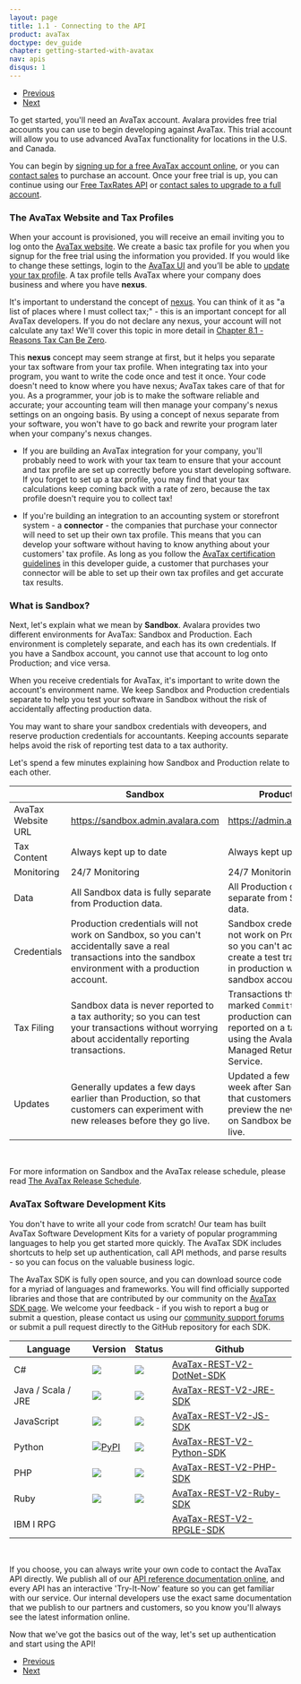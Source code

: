 ```yaml
---
layout: page
title: 1.1 - Connecting to the API
product: avaTax
doctype: dev_guide
chapter: getting-started-with-avatax
nav: apis
disqus: 1
---
```

<ul class="pager">
  <li class="previous"><a href="/avatax/dev-guide/getting-started-with-avatax/"><i class="glyphicon glyphicon-chevron-left"></i>Previous</a></li>
  <li class="next"><a href="/avatax/dev-guide/getting-started-with-avatax/authentication-in-avatax/">Next<i class="glyphicon glyphicon-chevron-right"></i></a></li>
</ul>

To get started, you'll need an AvaTax account.  Avalara provides free trial accounts you can use to begin developing against AvaTax. This trial account will allow you to use advanced AvaTax functionality for locations in the U.S. and Canada.  

You can begin by <a class="dev-guide-link" href="/avatax/signup/">signing up for a free AvaTax account online</a>, or you can <a class="dev-guide-link" href="https://www.avalara.com/contact-us/">contact sales</a> to purchase an account.  Once your free trial is up, you can continue using our <a class="dev-guide-link" href="/api-reference/avatax/rest/v2/methods/Free/">Free TaxRates API</a> or <a class="dev-guide-link" href="https://www.avalara.com/contact-us/">contact sales to upgrade to a full account</a>. 

<h3>The AvaTax Website and Tax Profiles</h3>

When your account is provisioned, you will receive an email inviting you to log onto the <a class="dev-guide-link" href="https://admin.avalara.com/">AvaTax website</a>.  We create a basic tax profile for you when you signup for the free trial using the information you provided.  If you would like to change these settings, login to the <a class="dev-guide-link" href="https://admin.avalara.com/">AvaTax UI</a> and you’ll be able to <a class="dev-guide-link" href="https://help.avalara.com/0075_Video_Studio/Sales_Tax_Basics%3A_What_Is_My_Tax_Profile%3F">update your tax profile</a>.  A tax profile tells AvaTax where your company does business and where you have <b>nexus</b>.  

It's important to understand the concept of <a  class="dev-guide-link" href="https://help.avalara.com/0075_Video_Studio/Sales_Tax_Basics%3A_What_Is_Nexus%3F">nexus</a>.  You can think of it as "a list of places where I must collect tax;" - this is an important concept for all AvaTax developers.  If you do not declare any nexus, your account will not calculate any tax!  We'll cover this topic in more detail in <a  class="dev-guide-link" href="/avatax/dev-guide/exemptions/reasons-tax-can-be-zero">Chapter 8.1 - Reasons Tax Can Be Zero</a>.

This <b>nexus</b> concept may seem strange at first, but it helps you separate your tax software from your tax profile.  When integrating tax into your program, you want to write the code once and test it once.  Your code doesn't need to know where you have nexus; AvaTax takes care of that for you.  As a programmer, your job is to make the software reliable and accurate; your accounting team will then manage your company's nexus settings on an ongoing basis.  By using a concept of nexus separate from your software, you won't have to go back and rewrite your program later when your company's nexus changes.

* If you are building an AvaTax integration for your company, you'll probably need to work with your tax team to ensure that your account and tax profile are set up correctly before you start developing software.  If you forget to set up a tax profile, you may find that your tax calculations keep coming back with a rate of zero, because the tax profile doesn't require you to collect tax!

* If you're building an integration to an accounting system or storefront system - a <b>connector</b> - the companies that purchase your connector will need to set up their own tax profile.  This means that you can develop your software without having to know anything about your customers' tax profile.  As long as you follow the <a  class="dev-guide-link" href="/certification/avatax">AvaTax certification guidelines</a> in this developer guide, a customer that purchases your connector will be able to set up their own tax profiles and get accurate tax results.

<h3>What is Sandbox?</h3>

Next, let's explain what we mean by <b>Sandbox</b>.  Avalara provides two different environments for AvaTax: Sandbox and Production.  Each environment is completely separate, and each has its own credentials.  If you have a Sandbox account, you cannot use that account to log onto Production; and vice versa.

When you receive credentials for AvaTax, it's important to write down the account's environment name.  We keep Sandbox and Production credentials separate to help you test your software in Sandbox without the risk of accidentally affecting production data.  

You may want to share your sandbox credentials with deveopers, and reserve production credentials for accountants.  Keeping accounts separate helps avoid the risk of reporting test data to a tax authority.

Let's spend a few minutes explaining how Sandbox and Production relate to each other.

<div class="mobile-table">
    <table class="styled-table">
        <thead>
            <tr>
                <th></th>
                <th>Sandbox</th>
                <th>Production</th>
            </tr>
        </thead>
        <tbody>
             <tr>
                <td>AvaTax Website URL</td>
                <td><a class="dev-guide-link" href="https://sandbox.admin.avalara.com">https://sandbox.admin.avalara.com</a></td>
                <td><a class="dev-guide-link" href="https://admin.avalara.com">https://admin.avalara.com</a></td>
            </tr>
            <tr>
                <td>Tax Content</td>
                <td>Always kept up to date</td>
                <td>Always kept up to date</td>
            </tr>
            <tr>
                <td>Monitoring</td>
                <td>24/7 Monitoring</td>
                <td>24/7 Monitoring</td>
            </tr>
            <tr>
                <td>Data</td>
                <td>All Sandbox data is fully separate from Production data.</td>
                <td>All Production data is fully separate from Sandbox data.</td>
            </tr>
            <tr>
                <td>Credentials</td>
                <td>Production credentials will not work on Sandbox, so you can't accidentally save a real transactions into the sandbox environment with a production account.</td>
                <td>Sandbox credentials will not work on Production, so you can't accidentally create a test transaction in production with a sandbox account.</td>
            </tr>
            <tr>
                <td>Tax Filing</td>
                <td>Sandbox data is never reported to a tax authority; so you can test your transactions without worrying about accidentally reporting transactions.</td>
                <td>Transactions that are marked <code>Committed</code> in production can be reported on a tax filing using the Avalara Managed Returns Service.</td>
            </tr>
            <tr>
                <td>Updates</td>
                <td>Generally updates a few days earlier than Production, so that customers can experiment with new releases before they go live.</td>
                <td>Updated a few days to a week after Sandbox, so that customers can preview the new release on Sandbox before it is live.</td>
            </tr>
        </tbody>
    </table>
</div>

<br />

For more information on Sandbox and the AvaTax release schedule, please read <a class="dev-guide-link" href="/blog/2017/02/07/the-avatax-release-schedule/">The AvaTax Release Schedule</a>.  

<h3>AvaTax Software Development Kits</h3>

You don't have to write all your code from scratch!  Our team has built AvaTax Software Development Kits for a variety of popular programming languages to help you get started more quickly.  The AvaTax SDK includes shortcuts to help set up authentication, call API methods, and parse results - so you can focus on the valuable business logic.

The AvaTax SDK is fully open source, and you can download source code for a myriad of languages and frameworks.  You will find officially supported libraries and those that are contributed by our community on the <a class="dev-guide-link" href="/sdk/">AvaTax SDK page</a>. We welcome your feedback - if you wish to report a bug or submit a question, please contact us using our <a class="dev-guide-link" href="https://community.avalara.com/avalara">community support forums</a> or submit a pull request directly to the GitHub repository for each SDK.

<div class="mobile-table">
    <table class="styled-table">
        <thead>
            <tr>
                <th>Language</th>
                <th>Version</th>
                <th>Status</th>
                <th>Github</th>
            </tr>
        </thead>
        <tbody>
            <tr>
                <td>C#</td>
                <td><a href="https://www.nuget.org/packages/Avalara.AvaTax/"><img src="https://img.shields.io/nuget/v/Avalara.AvaTax.svg?style=plastic"/></a></td>
                <td><a href="https://travis-ci.org/avadev/AvaTax-REST-V2-DotNet-SDK"><img src="https://api.travis-ci.org/avadev/AvaTax-REST-V2-DotNet-SDK.svg?branch=master&style=plastic"/></a></td>
                <td><a class="dev-guide-link" href="https://github.com/avadev/AvaTax-REST-V2-DotNet-SDK">AvaTax-REST-V2-DotNet-SDK</a></td>
            </tr>
            <tr>
                <td>Java / Scala / JRE</td>
                <td>
                    <a href="https://maven-badges.herokuapp.com/maven-central/net.avalara.avatax/avatax-rest-v2-api-java_2.11"><img src="https://maven-badges.herokuapp.com/maven-central/net.avalara.avatax/avatax-rest-v2-api-java_2.11/badge.svg?style=plastic"/></a>                    
                </td>
                <td>
                    <a href="https://travis-ci.org/avadev/AvaTax-REST-V2-JRE-SDK"><img src="https://api.travis-ci.org/avadev/AvaTax-REST-V2-JRE-SDK.svg?branch=master&style=plastic"/></a>
                </td>
                <td><a class="dev-guide-link" href="https://github.com/avadev/AvaTax-REST-V2-JRE-SDK">AvaTax-REST-V2-JRE-SDK</a></td>
            </tr>
            <tr>
                <td>JavaScript</td>
                <td><a href="https://www.npmjs.com/package/avatax"><img src="https://img.shields.io/npm/v/avatax.svg?style=plastic"/></a></td>
                <td><img src="https://api.travis-ci.org/avadev/AvaTax-REST-V2-JS-SDK.svg?branch=master&style=plastic"></td>
                <td><a class="dev-guide-link" href="https://github.com/avadev/AvaTax-REST-V2-JS-SDK">AvaTax-REST-V2-JS-SDK</a></td>
            </tr>
            <tr>
                <td>Python</td>
                <td><a href="https://pypi.python.org/pypi/Avalara"><img src="https://img.shields.io/pypi/v/Avalara.svg?style=plastic" title="PyPI" alt="PyPI"/></a></td>
                <td><a href="https://travis-ci.org/avadev/AvaTax-REST-V2-Python-SDK"><img src="https://api.travis-ci.org/avadev/AvaTax-REST-V2-Python-SDK.svg?branch=master&style=plastic"></a></td>
                <td><a class="dev-guide-link" href="https://github.com/avadev/AvaTax-REST-V2-Python-SDK">AvaTax-REST-V2-Python-SDK</a></td>
            </tr>
            <tr>
                <td>PHP</td>
                <td><a href="https://packagist.org/packages/avalara/avataxclient"><img src="https://img.shields.io/packagist/v/avalara/avataxclient.svg?style=plastic"/></a></td>
                <td><a href="https://travis-ci.org/avadev/AvaTax-REST-V2-PHP-SDK"><img src="https://api.travis-ci.org/avadev/AvaTax-REST-V2-PHP-SDK.svg?branch=master&style=plastic"></a></td>
                <td><a class="dev-guide-link" href="https://github.com/avadev/AvaTax-REST-V2-PHP-SDK">AvaTax-REST-V2-PHP-SDK</a></td>
            </tr>
            <tr>
                <td>Ruby</td>
                <td><a href="https://rubygems.org/gems/avatax"><img src="https://img.shields.io/gem/v/avatax.svg?style=plastic"/></a></td>
                <td><a href="https://travis-ci.org/avadev/AvaTax-REST-V2-JRE-SDK"><img src="https://api.travis-ci.org/avadev/AvaTax-REST-V2-Ruby-SDK.svg?branch=master&style=plastic"></a></td>
                <td><a class="dev-guide-link" href="https://github.com/avadev/AvaTax-REST-V2-Ruby-SDK">AvaTax-REST-V2-Ruby-SDK</a></td>
            </tr>
            <tr>
                <td>IBM I RPG</td>
                <td></td>
                <td></td>
                <td><a class="dev-guide-link" href="https://github.com/avadev/AvaTax-REST-V2-RPGLE-SDK">AvaTax-REST-V2-RPGLE-SDK</a></td>
            </tr>
        </tbody>
    </table>
</div>

<br />

If you choose, you can always write your own code to contact the AvaTax API directly.  We publish all of our <a class="dev-guide-link" href="/api-reference/avatax/rest/v2/">API reference documentation online</a>, and every API has an interactive 'Try-It-Now' feature so you can get familiar with our service. Our internal developers use the exact same documentation that we publish to our partners and customers, so you know you'll always see the latest information online.

Now that we've got the basics out of the way, let's set up authentication and start using the API!

<ul class="pager">
  <li class="previous"><a href="/avatax/dev-guide/getting-started-with-avatax/"><i class="glyphicon glyphicon-chevron-left"></i>Previous</a></li>
  <li class="next"><a href="/avatax/dev-guide/getting-started-with-avatax/authentication-in-avatax/">Next<i class="glyphicon glyphicon-chevron-right"></i></a></li>
</ul>